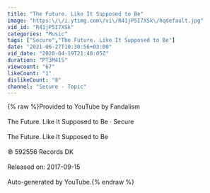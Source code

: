 ```yaml
---
title: "The Future. Like It Supposed to Be"
image: "https:\/\/i.ytimg.com\/vi\/R41jP5I7XSk\/hqdefault.jpg"
vid_id: "R41jP5I7XSk"
categories: "Music"
tags: ["Secure","The Future. Like It Supposed to Be"]
date: "2021-06-27T10:30:56+03:00"
vid_date: "2020-04-19T21:40:05Z"
duration: "PT3M41S"
viewcount: "67"
likeCount: "1"
dislikeCount: "0"
channel: "Secure - Topic"
---
```

{% raw %}Provided to YouTube by Fandalism<br /><br />The Future. Like It Supposed to Be · Secure<br /><br />The Future. Like It Supposed to Be<br /><br />℗ 592556 Records DK<br /><br />Released on: 2017-09-15<br /><br />Auto-generated by YouTube.{% endraw %}
